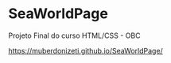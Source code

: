 # SeaWorldPage
 Projeto Final do curso HTML/CSS - OBC

 https://muberdonizeti.github.io/SeaWorldPage/
